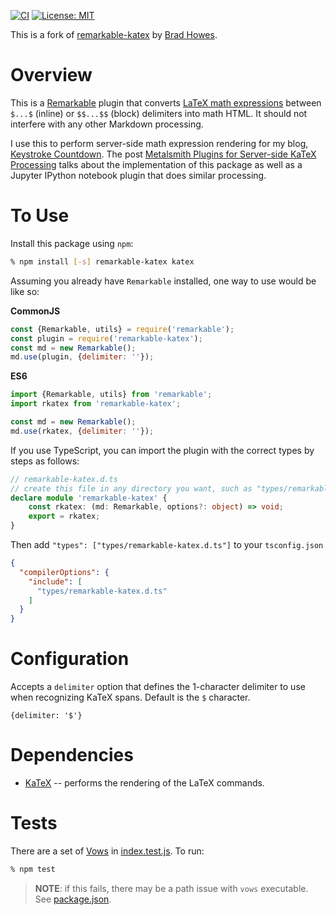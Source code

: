 [![CI](https://github.com/bradhowes/remarkable-katex/workflows/CI/badge.svg)](https://github.com/bradhowes/remarkable-katex)
[![License: MIT](https://img.shields.io/badge/License-MIT-A31F34.svg)](https://opensource.org/licenses/MIT)

This is a fork of [remarkable-katex](https://github.com/bradhowes/remarkable-katex)
by [Brad Howes](https://github.com/bradhowes).

# Overview

This is a [Remarkable](https://github.com/jonschlinkert/remarkable) plugin that converts
[LaTeX math expressions](http://web.ift.uib.no/Teori/KURS/WRK/TeX/symALL.html) between `$...$` (inline) or
`$$...$$` (block) delimiters into math HTML. It should not interfere with any other Markdown processing.

I use this to perform server-side math expression rendering for my blog, [Keystroke
Countdown](https://keystrokecountdown.com). The post
[Metalsmith Plugins for Server-side KaTeX Processing](https://keystrokecountdown.com/articles/metalsmith2/index.html)
talks about the implementation of this package as well as a Jupyter IPython notebook plugin that does
similar processing.

# To Use

Install this package using `npm`:

```bash
% npm install [-s] remarkable-katex katex
```

Assuming you already have `Remarkable` installed, one way to use would be like so:

**CommonJS**

```javascript
const {Remarkable, utils} = require('remarkable');
const plugin = require('remarkable-katex');
const md = new Remarkable();
md.use(plugin, {delimiter: ''});
```

**ES6**

```javascript
import {Remarkable, utils} from 'remarkable';
import rkatex from 'remarkable-katex';

const md = new Remarkable();
md.use(rkatex, {delimiter: ''});
```

If you use TypeScript, you can import the plugin with the correct types by steps as follows:

```typescript
// remarkable-katex.d.ts
// create this file in any directory you want, such as "types/remarkable-katex.d.ts"
declare module 'remarkable-katex' {
    const rkatex: (md: Remarkable, options?: object) => void;
    export = rkatex;
}
```

Then add `"types": ["types/remarkable-katex.d.ts"]` to your `tsconfig.json`

```json
{
  "compilerOptions": {
    "include": [
      "types/remarkable-katex.d.ts"
    ]
  }
}
```

# Configuration

Accepts a `delimiter` option that defines the 1-character delimiter to use when recognizing KaTeX spans. Default
is the `$` character.

```
{delimiter: '$'}
```

# Dependencies

* [KaTeX](https://github.com/Khan/KaTeX) -- performs the rendering of the LaTeX commands.

# Tests

There are a set of [Vows](http://vowsjs.org) in [index.test.js](index.test.js). To run:

```bash
% npm test
```

> **NOTE**: if this fails, there may be a path issue with `vows` executable. See [package.json](package.json).
